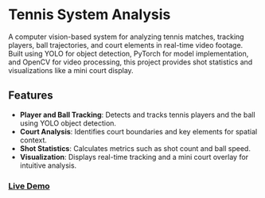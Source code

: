 # Tennis System Analysis

A computer vision-based system for analyzing tennis matches, tracking players, ball trajectories, and court elements in real-time video footage. Built using YOLO for object detection, PyTorch for model implementation, and OpenCV for video processing, this project provides shot statistics and visualizations like a mini court display.

## Features
- **Player and Ball Tracking**: Detects and tracks tennis players and the ball using YOLO object detection.
- **Court Analysis**: Identifies court boundaries and key elements for spatial context.
- **Shot Statistics**: Calculates metrics such as shot count and ball speed.
- **Visualization**: Displays real-time tracking and a mini court overlay for intuitive analysis.

### [Live Demo](https://www.linkedin.com/posts/mohamed-hisham-6a0874268_ai-machinelearning-computervision-activity-7311881633270325266-C1Ku?utm_source=share&utm_medium=member_desktop&rcm=ACoAAEGftdgB5NLCLy34489p9vvZKXtNOgElOv0)
